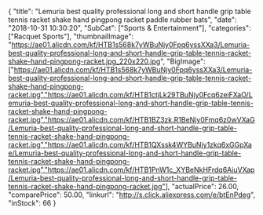 {
	"title": "Lemuria  best quality professional long and short handle grip table tennis racket shake hand pingpong racket paddle rubber bats",
	"date": "2018-10-31 10:30:20",
	"SubCat": ["Sports & Entertainment"],
	"categories": ["Racquet Sports"],
	"thumbnailImage": "https://ae01.alicdn.com/kf/HTB1s568k7yWBuNjy0Fpq6yssXXa3/Lemuria-best-quality-professional-long-and-short-handle-grip-table-tennis-racket-shake-hand-pingpong-racket.jpg_220x220.jpg",
	"BigImage": ["https://ae01.alicdn.com/kf/HTB1s568k7yWBuNjy0Fpq6yssXXa3/Lemuria-best-quality-professional-long-and-short-handle-grip-table-tennis-racket-shake-hand-pingpong-racket.jpg","https://ae01.alicdn.com/kf/HTB1ctjLk29TBuNjy0Fcq6zeiFXaO/Lemuria-best-quality-professional-long-and-short-handle-grip-table-tennis-racket-shake-hand-pingpong-racket.jpg","https://ae01.alicdn.com/kf/HTB1BZ3zk.R1BeNjy0Fmq6z0wVXaG/Lemuria-best-quality-professional-long-and-short-handle-grip-table-tennis-racket-shake-hand-pingpong-racket.jpg","https://ae01.alicdn.com/kf/HTB1QXssk4WYBuNjy1zkq6xGGpXae/Lemuria-best-quality-professional-long-and-short-handle-grip-table-tennis-racket-shake-hand-pingpong-racket.jpg","https://ae01.alicdn.com/kf/HTB1PnW1c_XYBeNkHFrdq6AiuVXap/Lemuria-best-quality-professional-long-and-short-handle-grip-table-tennis-racket-shake-hand-pingpong-racket.jpg"],
	"actualPrice": 26.00,
	"comparePrice": 50.00,
	"linkurl": "http://s.click.aliexpress.com/e/btEnPdeg",
	"inStock": 66
}
